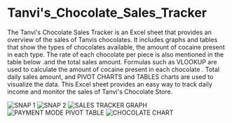 # Tanvi's_Chocolate_Sales_Tracker
The Tanvi's Chocolate Sales Tracker is an Excel sheet that provides an overview of the sales of Tanvis chocolates. 
It includes graphs and tables that show the types of chocolates available, the amount of cocaine present in each type.
The rate of each chocolate per piece is also mentioned in the table below .and the total sales amount. 
Formulas such as VLOOKUP are used to calculate the amount of cocaine present in each chocolate . 
Total daily sales amount, and PIVOT CHARTS and TABLES charts are used to visualize the data. 
This Excel sheet provides an easy way to track daily income and monitor the sales of Tanvi's Chocolate Store.

![SNAP 1](https://user-images.githubusercontent.com/123943162/234385483-dbbd59ae-d498-42fa-91f3-4c1bae4cd0e3.png)
![SNAP 2](https://user-images.githubusercontent.com/123943162/234385553-d513d421-28a3-4990-a080-4a25fc897083.png)
![SALES TRACKER GRAPH ](https://user-images.githubusercontent.com/123943162/234385590-64f0aa0d-c9b8-415f-b272-a0cd859600de.png)
![PAYMENT MODE PIVOT TABLE ](https://user-images.githubusercontent.com/123943162/234385606-ce411354-78fb-4bce-a21e-ae4ef792eda0.png)
![CHOCOLATE CHART](https://user-images.githubusercontent.com/123943162/234385646-dce24841-ab7c-4baf-93b8-594f6dc9c348.png)
